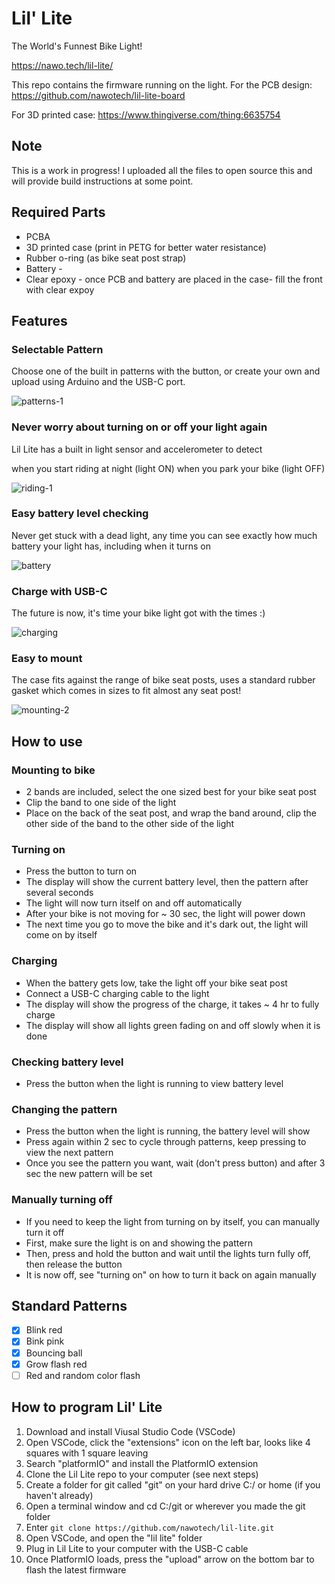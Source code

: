 # Lil' Lite
The World's Funnest Bike Light!

https://nawo.tech/lil-lite/

This repo contains the firmware running on the light. For the PCB design: https://github.com/nawotech/lil-lite-board

For 3D printed case: https://www.thingiverse.com/thing:6635754

## Note

This is a work in progress! I uploaded all the files to open source this and will provide build instructions at some point.

## Required Parts
- PCBA
- 3D printed case (print in PETG for better water resistance)
- Rubber o-ring (as bike seat post strap)
- Battery -
- Clear epoxy - once PCB and battery are placed in the case- fill the front with clear expoy

## Features

### Selectable Pattern

Choose one of the built in patterns with the button, or create your own and upload using Arduino and the USB-C port.

![patterns-1](https://github.com/nawotech/lil-lite/assets/85331937/29c69c70-7d7b-4aeb-bab9-8ae9f6ae597b)

### Never worry about turning on or off your light again

Lil Lite has a built in light sensor and accelerometer to detect

when you start riding at night (light ON)
when you park your bike (light OFF)

![riding-1](https://github.com/nawotech/lil-lite/assets/85331937/657fdb17-a6f1-4f3d-ad17-641845974434)

### Easy battery level checking

Never get stuck with a dead light, any time you can see exactly how much battery your light has, including when it turns on

![battery](https://github.com/nawotech/lil-lite/assets/85331937/2d37ac40-ad31-405e-a289-e03c91f4607a)


### Charge with USB-C

The future is now, it's time your bike light got with the times :)

![charging](https://github.com/nawotech/lil-lite/assets/85331937/5e90d103-e322-46d9-9860-0727fc346554)

### Easy to mount

The case fits against the range of bike seat posts, uses a standard rubber gasket which comes in sizes to fit almost any seat post!

![mounting-2](https://github.com/nawotech/lil-lite/assets/85331937/0bdb2481-4c56-45c7-818a-b7e8c6105fe8)


## How to use
### Mounting to bike
- 2 bands are included, select the one sized best for your bike seat post
- Clip the band to one side of the light
- Place on the back of the seat post, and wrap the band around, clip the other side of the band to the other side of the light


### Turning on
- Press the button to turn on
- The display will show the current battery level, then the pattern after several seconds
- The light will now turn itself on and off automatically
- After your bike is not moving for ~ 30 sec, the light will power down
- The next time you go to move the bike and it's dark out, the light will come on by itself

### Charging
- When the battery gets low, take the light off your bike seat post
- Connect a USB-C charging cable to the light
- The display will show the progress of the charge, it takes ~ 4 hr to fully charge
- The display will show all lights green fading on and off slowly when it is done

### Checking battery level
- Press the button when the light is running to view battery level

### Changing the pattern
- Press the button when the light is running, the battery level will show
- Press again within 2 sec to cycle through patterns, keep pressing to view the next pattern
- Once you see the pattern you want, wait (don't press button) and after 3 sec the new pattern will be set

### Manually turning off
- If you need to keep the light from turning on by itself, you can manually turn it off
- First, make sure the light is on and showing the pattern
- Then, press and hold the button and wait until the lights turn fully off, then release the button
- It is now off, see "turning on" on how to turn it back on again manually

## Standard Patterns
- [X] Blink red
- [X] Bink pink
- [X] Bouncing ball
- [X] Grow flash red
- [ ] Red and random color flash

## How to program Lil' Lite
1. Download and install Viusal Studio Code (VSCode)
2. Open VSCode, click the "extensions" icon on the left bar, looks like 4 squares with 1 square leaving
3. Search "platformIO" and install the PlatformIO extension
4. Clone the Lil Lite repo to your computer (see next steps)
5. Create a folder for git called "git" on your hard drive C:/ or home (if you haven't already)
6. Open a terminal window and cd C:/git or wherever you made the git folder
7. Enter `git clone https://github.com/nawotech/lil-lite.git`
8. Open VSCode, and open the "lil lite" folder
9. Plug in Lil Lite to your computer with the USB-C cable
10. Once PlatformIO loads, press the "upload" arrow on the bottom bar to flash the latest firmware
